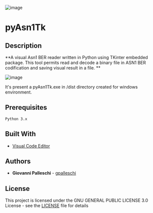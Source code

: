 ![image](icon/pyAsn1Tk.ico)  
# pyAsn1Tk 

## Description

**A visual Asn1 BER reader written in Python using TKinter embedded package. This tool permits read and decode a binary file in ASN1 BER codification and saving visual result in a file. **

![image](https://drive.google.com/uc?export=view&id=1R08lLw_LtcVjt0q3bVw45XZQl_KL2HDo)  

It's present a pyAsn1Tk.exe in /dist directory created for windows environment.

## Prerequisites

`Python 3.x`  

## Built With

* [Visual Code Editor](https://code.visualstudio.com) 

## Authors

* **Giovanni Palleschi** - [gpalleschi](https://github.com/gpalleschi)

## License

This project is licensed under the GNU GENERAL PUBLIC LICENSE 3.0 License - see the [LICENSE](LICENSE) file for details
